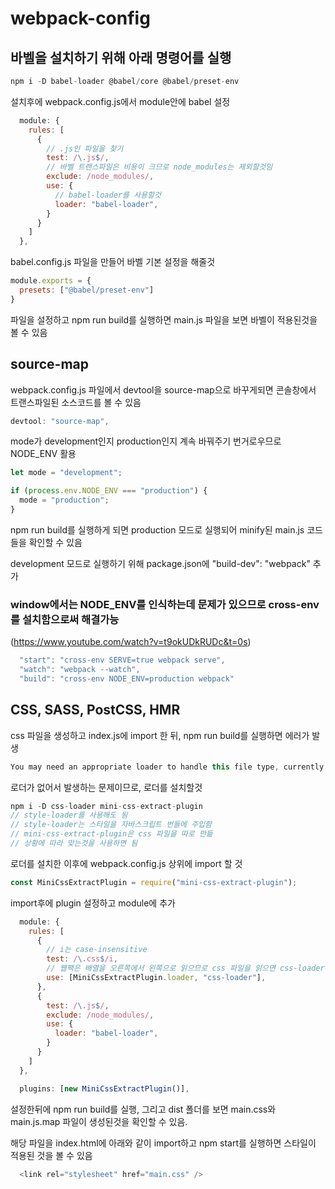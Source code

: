 # webpack-config

## 바벨을 설치하기 위해 아래 명령어를 실행
```js
npm i -D babel-loader @babel/core @babel/preset-env
```
설치후에 webpack.config.js에서 module안에 babel 설정
```js
  module: {
    rules: [
      {
        // .js인 파일을 찾기
        test: /\.js$/,
        // 바벨 트랜스파일은 비용이 크므로 node_modules는 제외할것임
        exclude: /node_modules/,
        use: {
          // babel-loader를 사용할것
          loader: "babel-loader",
        }
      }
    ]
  },
```

babel.config.js 파일을 만들어 바벨 기본 설정을 해줄것

```js
module.exports = {
  presets: ["@babel/preset-env"]
}
```

파일을 설정하고 npm run build를 실행하면 main.js 파일을 보면 바벨이 적용된것을 볼 수 있음

## source-map

webpack.config.js 파일에서 devtool을 source-map으로 바꾸게되면 콘솔창에서 트랜스파일된 소스코드를 볼 수 있음
```js
devtool: "source-map",
```
mode가 development인지 production인지 계속 바꿔주기 번거로우므로 NODE_ENV 활용
```js
let mode = "development";

if (process.env.NODE_ENV === "production") {
  mode = "production";
}
```
npm run build를 실행하게 되면 production 모드로 실행되어 minify된 main.js 코드들을 확인할 수 있음

development 모드로 실행하기 위해 package.json에 "build-dev": "webpack" 추가

### window에서는 NODE_ENV를 인식하는데 문제가 있으므로 cross-env를 설치함으로써 해결가능 
(https://www.youtube.com/watch?v=t9okUDkRUDc&t=0s)
```js
  "start": "cross-env SERVE=true webpack serve",
  "watch": "webpack --watch",
  "build": "cross-env NODE_ENV=production webpack"
```

##  CSS, SASS, PostCSS, HMR

css 파일을 생성하고 index.js에 import 한 뒤, npm run build를 실행하면 에러가 발생
```js
You may need an appropriate loader to handle this file type, currently no loaders are configured to process this file. See https://webpack.js.org/concepts#loaders
```
로더가 없어서 발생하는 문제이므로, 로더를 설치할것
```js
npm i -D css-loader mini-css-extract-plugin
// style-loader를 사용해도 됨
// style-loader는 스타일을 자바스크립트 번들에 주입함 
// mini-css-extract-plugin은 css 파일을 따로 만듦
// 상황에 따라 맞는것을 사용하면 됨
```

로더를 설치한 이후에 webpack.config.js 상위에 import 할 것
```js
const MiniCssExtractPlugin = require("mini-css-extract-plugin");
```

import후에 plugin 설정하고 module에 추가
```js
  module: {
    rules: [
      {
        // i는 case-insensitive
        test: /\.css$/i, 
        // 웹팩은 배열을 오른쪽에서 왼쪽으로 읽으므로 css 파일을 읽으면 css-loader부터 시작해 MiniCss..를 실행함
        use: [MiniCssExtractPlugin.loader, "css-loader"],
      },
      {
        test: /\.js$/,
        exclude: /node_modules/,
        use: {
          loader: "babel-loader",
        }
      }
    ]
  },

  plugins: [new MiniCssExtractPlugin()],
```

설정한뒤에 npm run build를 실행, 그리고 dist 폴더를 보면 main.css와 main.js.map 파일이 생성된것을 확인할 수 있음.

해당 파일을 index.html에 아래와 같이 import하고 npm start를 실행하면 스타일이 적용된 것을 볼 수 있음
```js
  <link rel="stylesheet" href="main.css" />
```



